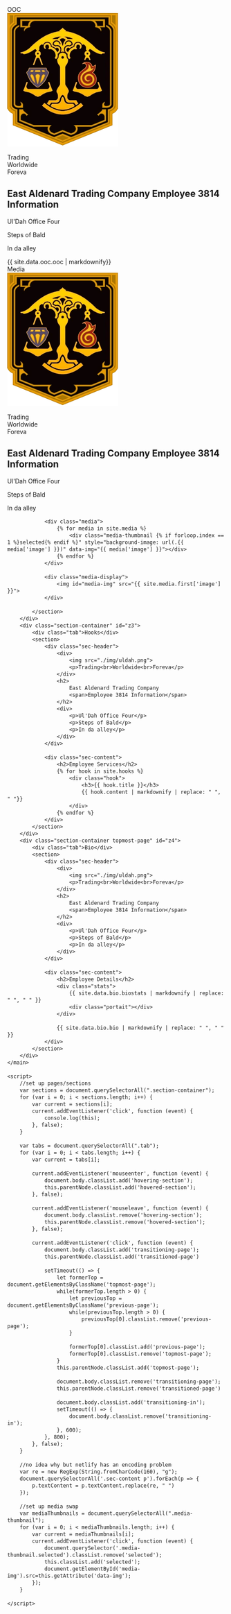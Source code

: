---
---
<!DOCTYPE html>
<html lang="en">
<head>
	<meta charset="utf-8">
	<link href="./styles.css" rel="stylesheet"> 
</head>

<body>
	<main>
		<div class="section-container ooc" id="z1">
			<div class="tab">OOC</div>
			<section>
				<div class="sec-header">
					<div>
						<img src="./img/uldah.png">
						<p>Trading<br>Worldwide<br>Foreva</p>
					</div>
					<h2>
						East Aldenard Trading Company
						<span>Employee 3814 Information</span>
					</h2>
					<div>
						<p>Ul'Dah Office Four</p>
						<p>Steps of Bald</p>
						<p>In da alley</p>
					</div>
				</div>
				{{ site.data.ooc.ooc | markdownify}}
			</section>
		</div>
		<div class="section-container" id="z2">
			<div class="tab">Media</div>
			<section>
				<div class="sec-header">
					<div>
						<img src="./img/uldah.png">
						<p>Trading<br>Worldwide<br>Foreva</p>
					</div>
					<h2>
						East Aldenard Trading Company
						<span>Employee 3814 Information</span>
					</h2>
					<div>
						<p>Ul'Dah Office Four</p>
						<p>Steps of Bald</p>
						<p>In da alley</p>
					</div>
				</div>

				<div class="media">
					{% for media in site.media %}
						<div class="media-thumbnail {% if forloop.index == 1 %}selected{% endif %}" style="background-image: url(.{{ media['image'] }})" data-img="{{ media['image'] }}"></div>
					{% endfor %}
				</div>

				<div class="media-display">
					<img id="media-img" src="{{ site.media.first['image'] }}">
				</div>

			</section>
		</div>
		<div class="section-container" id="z3">
			<div class="tab">Hooks</div>
			<section>
				<div class="sec-header">
					<div>
						<img src="./img/uldah.png">
						<p>Trading<br>Worldwide<br>Foreva</p>
					</div>
					<h2>
						East Aldenard Trading Company
						<span>Employee 3814 Information</span>
					</h2>
					<div>
						<p>Ul'Dah Office Four</p>
						<p>Steps of Bald</p>
						<p>In da alley</p>
					</div>
				</div>

				<div class="sec-content">
					<h2>Employee Services</h2>
					{% for hook in site.hooks %}
						<div class="hook">
							<h3>{{ hook.title }}</h3>
							{{ hook.content | markdownify | replace: " ", " "}}
						</div>
					{% endfor %}
				</div>
			</section>
		</div>
		<div class="section-container topmost-page" id="z4">
			<div class="tab">Bio</div>
			<section>
				<div class="sec-header">
					<div>
						<img src="./img/uldah.png">
						<p>Trading<br>Worldwide<br>Foreva</p>
					</div>
					<h2>
						East Aldenard Trading Company
						<span>Employee 3814 Information</span>
					</h2>
					<div>
						<p>Ul'Dah Office Four</p>
						<p>Steps of Bald</p>
						<p>In da alley</p>
					</div>
				</div>

				<div class="sec-content">
					<h2>Employee Details</h2>
					<div class="stats">
						{{ site.data.bio.biostats | markdownify | replace: " ", " " }}
						<div class="portait"></div>
					</div>
					
					{{ site.data.bio.bio | markdownify | replace: " ", " " }}
				</div>
			</section>
		</div>
	</main>

	<script>
		//set up pages/sections
		var sections = document.querySelectorAll(".section-container");
		for (var i = 0; i < sections.length; i++) {
			var current = sections[i];
			current.addEventListener('click', function (event) {
				console.log(this);	
			}, false);
		}

		var tabs = document.querySelectorAll(".tab");
		for (var i = 0; i < tabs.length; i++) {
			var current = tabs[i];

			current.addEventListener('mouseenter', function (event) {
				document.body.classList.add('hovering-section');
				this.parentNode.classList.add('hovered-section');
			}, false);

			current.addEventListener('mouseleave', function (event) {
				document.body.classList.remove('hovering-section');
				this.parentNode.classList.remove('hovered-section');
			}, false);

			current.addEventListener('click', function (event) {
				document.body.classList.add('transitioning-page');
				this.parentNode.classList.add('transitioned-page')
				
				setTimeout(() => {
					let formerTop = document.getElementsByClassName('topmost-page');
					while(formerTop.length > 0) {
						let previousTop = document.getElementsByClassName('previous-page');
						while(previousTop.length > 0) {
							previousTop[0].classList.remove('previous-page');
						}

						formerTop[0].classList.add('previous-page');
						formerTop[0].classList.remove('topmost-page');
					}
					this.parentNode.classList.add('topmost-page');

					document.body.classList.remove('transitioning-page');					
					this.parentNode.classList.remove('transitioned-page')

					document.body.classList.add('transitioning-in');
					setTimeout(() => {
						document.body.classList.remove('transitioning-in');					
					}, 600);
				}, 800);
			}, false);
		}

		//no idea why but netlify has an encoding problem
		var re = new RegExp(String.fromCharCode(160), "g");
		document.querySelectorAll('.sec-content p').forEach(p => {
			p.textContent = p.textContent.replace(re, " ")
		});

		//set up media swap
		var mediaThumbnails = document.querySelectorAll(".media-thumbnail");
		for (var i = 0; i < mediaThumbnails.length; i++) {
			var current = mediaThumbnails[i];
			current.addEventListener('click', function (event) {
				document.querySelector('.media-thumbnail.selected').classList.remove('selected');
				this.classList.add('selected');
				document.getElementById('media-img').src=this.getAttribute('data-img');
			});
		}

	</script>
</body>
</html>